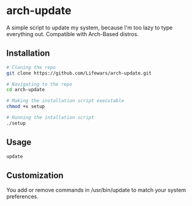 # arch-update
A simple script to update my system, because I'm too lazy to type everything out. Compatible with Arch-Based distros.


## Installation
```bash
# Cloning the repo
git clone https://github.com/Lifewars/arch-update.git

# Navigating to the repo
cd arch-update

# Making the installation script executable
chmod +x setup

# Running the intallation script
./setup
```


## Usage
```bash
update
```

## Customization 
You add or remove commands in /usr/bin/update to match your system preferences.
